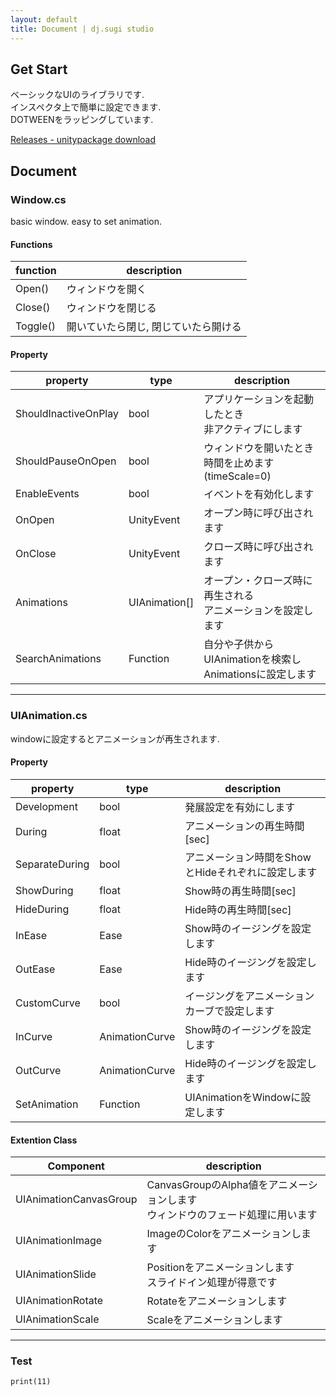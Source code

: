 ```yaml
---
layout: default
title: Document | dj.sugi studio
---
```


## Get Start
ベーシックなUIのライブラリです.  
インスペクタ上で簡単に設定できます.  
DOTWEENをラッピングしています.

[Releases - unitypackage download](https://github.com/sugichan0116/unity-ui-library/releases)


## Document

### Window.cs
basic window. easy to set animation.

#### Functions

|function|description|
|---|---|
|Open()|ウィンドウを開く|
|Close()|ウィンドウを閉じる|
|Toggle()|開いていたら閉じ, 閉じていたら開ける|

#### Property

|property|type|description|
|---|---|---|
|ShouldInactiveOnPlay|bool|アプリケーションを起動したとき<br>非アクティブにします|
|ShouldPauseOnOpen|bool|ウィンドウを開いたとき<br>時間を止めます(timeScale=0)|
|EnableEvents|bool|イベントを有効化します|
|OnOpen|UnityEvent|オープン時に呼び出されます|
|OnClose|UnityEvent|クローズ時に呼び出されます|
|Animations|UIAnimation[]|オープン・クローズ時に再生される<br>アニメーションを設定します|
|SearchAnimations|Function|自分や子供からUIAnimationを検索し<br>Animationsに設定します|

---

### UIAnimation.cs
windowに設定するとアニメーションが再生されます.

#### Property

|property|type|description|
|---|---|---|
|Development|bool|発展設定を有効にします|
|During|float|アニメーションの再生時間[sec]|
|SeparateDuring|bool|アニメーション時間をShowとHideそれぞれに設定します|
|ShowDuring|float|Show時の再生時間[sec]|
|HideDuring|float|Hide時の再生時間[sec]|
|InEase|Ease|Show時のイージングを設定します|
|OutEase|Ease|Hide時のイージングを設定します|
|CustomCurve|bool|イージングをアニメーションカーブで設定します|
|InCurve|AnimationCurve|Show時のイージングを設定します|
|OutCurve|AnimationCurve|Hide時のイージングを設定します|
|SetAnimation|Function|UIAnimationをWindowに設定します|

#### Extention Class

|Component|description|
|---|---|
|UIAnimationCanvasGroup|CanvasGroupのAlpha値をアニメーションします<br>ウィンドウのフェード処理に用います|
|UIAnimationImage|ImageのColorをアニメーションします|
|UIAnimationSlide|Positionをアニメーションします<br>スライドイン処理が得意です|
|UIAnimationRotate|Rotateをアニメーションします|
|UIAnimationScale|Scaleをアニメーションします|



---

### Test

```
print(11)
```
